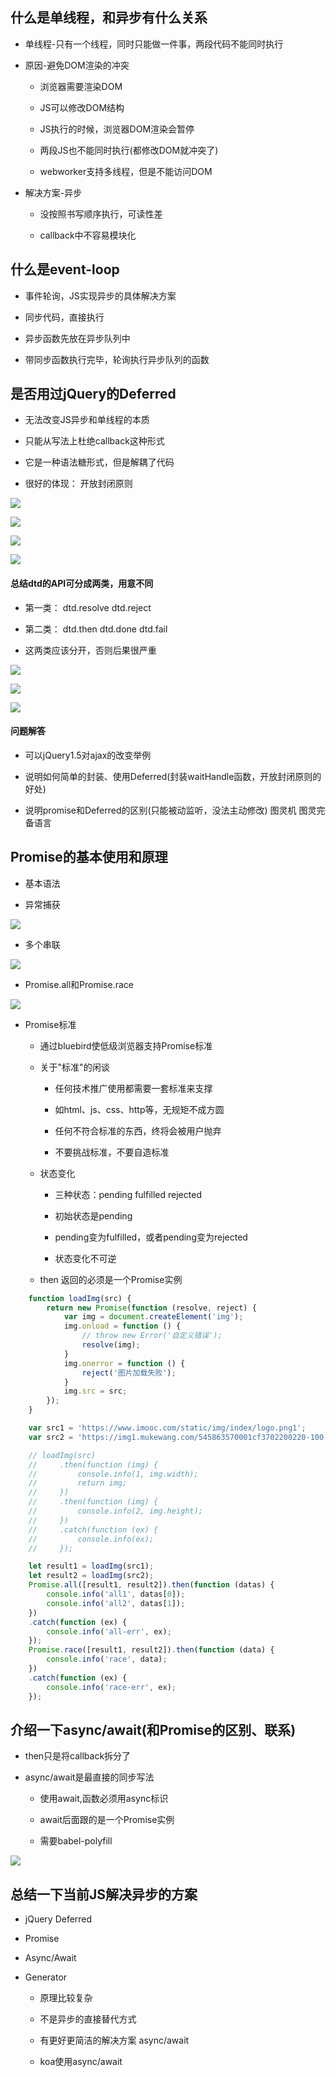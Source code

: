 ## 什么是单线程，和异步有什么关系

- 单线程-只有一个线程，同时只能做一件事，两段代码不能同时执行

- 原因-避免DOM渲染的冲突

    - 浏览器需要渲染DOM
    
    - JS可以修改DOM结构
    
    - JS执行的时候，浏览器DOM渲染会暂停
    
    - 两段JS也不能同时执行(都修改DOM就冲突了)
    
    - webworker支持多线程，但是不能访问DOM

- 解决方案-异步

    - 没按照书写顺序执行，可读性差
    
    - callback中不容易模块化


## 什么是event-loop

- 事件轮询，JS实现异步的具体解决方案

- 同步代码，直接执行

- 异步函数先放在异步队列中

- 带同步函数执行完毕，轮询执行异步队列的函数




## 是否用过jQuery的Deferred

- 无法改变JS异步和单线程的本质

- 只能从写法上杜绝callback这种形式

- 它是一种语法糖形式，但是解耦了代码

- 很好的体现： 开放封闭原则

![](/assets/微信截图_20180630214521.png)

![](/assets/微信截图_20180630214740.png)

![](/assets/微信截图_20180630220804.png)

![](/assets/微信截图_20180630220427.png)


#### 总结dtd的API可分成两类，用意不同

- 第一类： dtd.resolve    dtd.reject

- 第二类： dtd.then   dtd.done    dtd.fail

- 这两类应该分开，否则后果很严重

![](/assets/微信截图_20180630224005.png)

![](/assets/微信截图_20180630224154.png)

![](/assets/微信截图_20180630224345.png)

#### 问题解答

- 可以jQuery1.5对ajax的改变举例

- 说明如何简单的封装、使用Deferred(封装waitHandle函数，开放封闭原则的好处)

- 说明promise和Deferred的区别(只能被动监听，没法主动修改)    图灵机 图灵完备语言



## Promise的基本使用和原理

- 基本语法

- 异常捕获

![](/assets/微信截图_20180630230752.png)

- 多个串联

![](/assets/微信截图_20180630233803.png)

- Promise.all和Promise.race

![](/assets/微信截图_20180630233929.png)

- Promise标准

    - 通过bluebird使低级浏览器支持Promise标准
    
    - 关于"标准"的闲谈
    
         - 任何技术推广使用都需要一套标准来支撑
         
         - 如html、js、css、http等，无规矩不成方圆
         
         - 任何不符合标准的东西，终将会被用户抛弃
         
         - 不要挑战标准，不要自造标准
            
    - 状态变化
    
        - 三种状态：pending fulfilled rejected
        
        - 初始状态是pending
        
        - pending变为fulfilled，或者pending变为rejected
        
        - 状态变化不可逆
    
    - then 返回的必须是一个Promise实例
    
```js
    function loadImg(src) {
        return new Promise(function (resolve, reject) {
            var img = document.createElement('img');
            img.onload = function () {
                // throw new Error('自定义错误');
                resolve(img);
            }
            img.onerror = function () {
                reject('图片加载失败');
            }
            img.src = src;
        });
    }

    var src1 = 'https://www.imooc.com/static/img/index/logo.png1';
    var src2 = 'https://img1.mukewang.com/545863570001cf3702200220-100-100.jpgx';

    // loadImg(src)
    //     .then(function (img) {
    //         console.info(1, img.width);
    //         return img;
    //     })
    //     .then(function (img) {
    //         console.info(2, img.height);
    //     })
    //     .catch(function (ex) {
    //         console.info(ex);
    //     });

    let result1 = loadImg(src1);
    let result2 = loadImg(src2);
    Promise.all([result1, result2]).then(function (datas) {
        console.info('all1', datas[0]);
        console.info('all2', datas[1]);
    })
    .catch(function (ex) {
        console.info('all-err', ex);
    });
    Promise.race([result1, result2]).then(function (data) {
        console.info('race', data);
    })
    .catch(function (ex) {
        console.info('race-err', ex);
    });
```



## 介绍一下async/await(和Promise的区别、联系)

- then只是将callback拆分了

- async/await是最直接的同步写法

    - 使用await,函数必须用async标识
    
    - await后面跟的是一个Promise实例
    
    - 需要babel-polyfill
    
![](/assets/微信截图_20180701105038.png)

## 总结一下当前JS解决异步的方案

- jQuery Deferred

- Promise

- Async/Await

- Generator

    - 原理比较复杂
    
    - 不是异步的直接替代方式
    
    - 有更好更简洁的解决方案 async/await
    
    - koa使用async/await























































